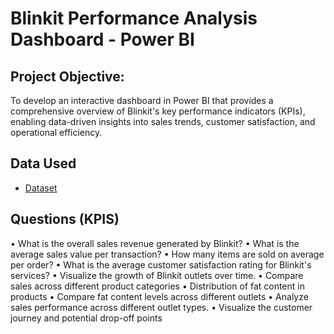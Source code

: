 # Blinkit Performance Analysis Dashboard - Power BI
## Project Objective:
To develop an interactive dashboard in Power BI that provides a comprehensive overview of Blinkit's key performance indicators (KPIs), enabling data-driven insights into sales trends, customer satisfaction, and operational efficiency.

## Data Used
- <a href="https://github.com/ambikalokre/Blinkit_Power-BI-Dashboard/blob/main/BlinkIT%20Grocery%20Data.xlsx">Dataset</a>

## Questions (KPIS)
•	What is the overall sales revenue generated by Blinkit?
•	What is the average sales value per transaction?
•	How many items are sold on average per order?
•	What is the average customer satisfaction rating for Blinkit's services?
•	Visualize the growth of Blinkit outlets over time.
•	Compare sales across different product categories
•	Distribution of fat content in products
•	Compare fat content levels across different outlets
•	Analyze sales performance across different outlet types.
•	Visualize the customer journey and potential drop-off points



